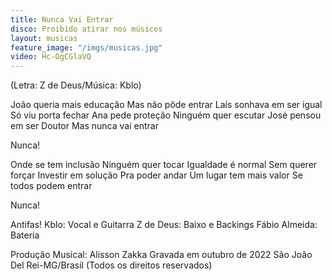 ```yaml
---
title: Nunca Vai Entrar
disco: Proibido atirar nos músicos
layout: musicas
feature_image: "/imgs/musicas.jpg"
video: Hc-OgCGlaVQ
---
```

(Letra: Z de Deus/Música: Kblo)

João queria mais educação
Mas não pôde entrar
Laís sonhava em ser igual
Só viu porta fechar
Ana pede proteção
Ninguém quer escutar
José pensou em ser Doutor
Mas nunca vai entrar

Nunca!

Onde se tem inclusão
Ninguém quer tocar
Igualdade é normal
Sem querer forçar
Investir em solução
Pra poder andar
Um lugar tem mais valor
Se todos podem entrar

Nunca!

Antifas!
Kblo: Vocal e Guitarra
Z de Deus: Baixo e Backings
Fábio Almeida: Bateria

Produção Musical: Alisson Zakka
Gravada em outubro de 2022
São João Del Rei-MG/Brasil
(Todos os direitos reservados)
